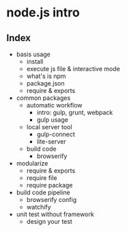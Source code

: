 # node.js intro

## Index
- basis usage
  - install
  - execute js file & interactive mode
  - what's is npm
  - package.json
  - require & exports
- common packages
  - automatic workflow
    - intro: gulp, grunt, webpack
    - gulp usage
  - local server tool
    - gulp-connect
    - lite-server
  - build code
    - browserify
- modularize
  - require & exports
  - require file
  - require package
- build code pipeline
  - browserify config
  - watchify
- unit test without framework
  - design your test